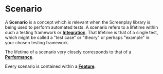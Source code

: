 # Scenario

A **Scenario** is a concept which is relevant when the Screenplay library is being used to perform automated tests. 
A scenario refers to a lifetime within such a testing framework or **[Integration]**.
That lifetime is that of a single test, which might be called a "test case" or "theory" or perhaps "example" in your chosen testing framework. 

The lifetime of a scenario very closely corresponds to that of a **[Performance]**.

Every scenario is contained within a **[Feature]**.

[Integration]: Integration.md
[Performance]: xref:CSF.Screenplay.Performance
[Feature]: Feature.md
